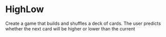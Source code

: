 HighLow
=======

Create a game that builds and shuffles a deck of cards. The user predicts whether the next card will be higher or lower than the current
